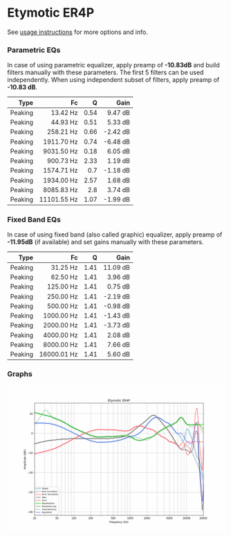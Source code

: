 # Etymotic ER4P
See [usage instructions](https://github.com/jaakkopasanen/AutoEq#usage) for more options and info.

### Parametric EQs
In case of using parametric equalizer, apply preamp of **-10.83dB** and build filters manually
with these parameters. The first 5 filters can be used independently.
When using independent subset of filters, apply preamp of **-10.83 dB**.

| Type    | Fc          |    Q | Gain     |
|--------:|------------:|-----:|---------:|
| Peaking | 13.42 Hz    | 0.54 | 9.47 dB  |
| Peaking | 44.93 Hz    | 0.51 | 5.33 dB  |
| Peaking | 258.21 Hz   | 0.66 | -2.42 dB |
| Peaking | 1911.70 Hz  | 0.74 | -6.48 dB |
| Peaking | 9031.50 Hz  | 0.18 | 6.05 dB  |
| Peaking | 900.73 Hz   | 2.33 | 1.19 dB  |
| Peaking | 1574.71 Hz  | 0.7  | -1.18 dB |
| Peaking | 1934.00 Hz  | 2.57 | 1.68 dB  |
| Peaking | 8085.83 Hz  | 2.8  | 3.74 dB  |
| Peaking | 11101.55 Hz | 1.07 | -1.99 dB |

### Fixed Band EQs
In case of using fixed band (also called graphic) equalizer, apply preamp of **-11.95dB**
(if available) and set gains manually with these parameters.

| Type    | Fc          |    Q | Gain     |
|--------:|------------:|-----:|---------:|
| Peaking | 31.25 Hz    | 1.41 | 11.09 dB |
| Peaking | 62.50 Hz    | 1.41 | 3.96 dB  |
| Peaking | 125.00 Hz   | 1.41 | 0.75 dB  |
| Peaking | 250.00 Hz   | 1.41 | -2.19 dB |
| Peaking | 500.00 Hz   | 1.41 | -0.98 dB |
| Peaking | 1000.00 Hz  | 1.41 | -1.43 dB |
| Peaking | 2000.00 Hz  | 1.41 | -3.73 dB |
| Peaking | 4000.00 Hz  | 1.41 | 2.08 dB  |
| Peaking | 8000.00 Hz  | 1.41 | 7.66 dB  |
| Peaking | 16000.01 Hz | 1.41 | 5.60 dB  |

### Graphs
![](./Etymotic%20ER4P.png)